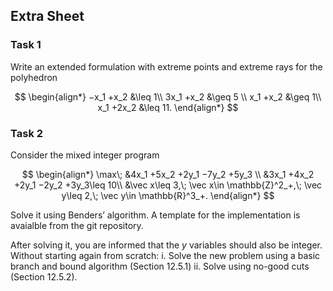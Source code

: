 ## Extra Sheet 


### Task 1

Write an extended formulation with extreme points and extreme rays for the polyhedron

$$
\begin{align*}
−x_1 +x_2 &\leq 1\\
3x_1 +x_2 &\geq 5 \\
x_1 +x_2  &\geq 1\\
x_1 +2x_2 &\leq 11.
\end{align*}
$$

### Task 2

Consider the mixed integer program 

$$
\begin{align*}
\max\; &4x_1 +5x_2 +2y_1 −7y_2 +5y_3 \\
&3x_1 +4x_2 +2y_1 −2y_2 +3y_3\leq 10\\
&\vec x\leq 3,\; \vec x\in \mathbb{Z}^2_+,\; \vec y\leq 2,\; \vec y\in \mathbb{R}^3_+. 
\end{align*}
$$

Solve it using Benders’ algorithm. A template for the implementation is
avaialble from the git repository.

After solving it, you are informed that the $y$ variables should also be integer.
Without starting again from scratch:
	i. Solve the new problem using a basic branch and bound algorithm (Section 12.5.1)
	ii. Solve using no-good cuts (Section 12.5.2).
